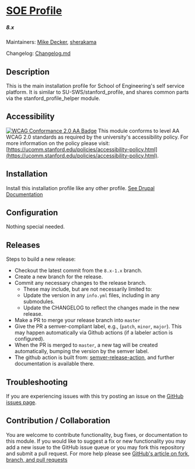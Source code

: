 # [SOE Profile](https://github.com/SU-SOE/soe_profile)
##### 8.x

Maintainers: [Mike Decker](https://github.com/pookmish), [sherakama](https://github.com/sherakama)

Changelog: [Changelog.md](CHANGELOG.md)

Description
---

This is the main installation profile for School of Engineering's self service platform. It is similar to SU-SWS/stanford_profile, and shares common parts via the stanford_profile_helper module.

Accessibility
---
[![WCAG Conformance 2.0 AA Badge](https://www.w3.org/WAI/wcag2AA-blue.png)](https://www.w3.org/TR/WCAG20/)
This module conforms to level AA WCAG 2.0 standards as required by the university's accessibility policy. For more information on the policy please visit: [https://ucomm.stanford.edu/policies/accessibility-policy.html](https://ucomm.stanford.edu/policies/accessibility-policy.html).

Installation
---

Install this installation profile like any other profile. [See Drupal Documentation](https://www.drupal.org/docs/7/install/using-an-installation-profile)

Configuration
---

Nothing special needed.

Releases
---

Steps to build a new release:
- Checkout the latest commit from the `8.x-1.x` branch.
- Create a new branch for the release.
- Commit any necessary changes to the release branch.
  -  These may include, but are not necessarily limited to:
    - Update the version in any `info.yml` files, including in any submodules.
    - Update the CHANGELOG to reflect the changes made in the new release.
- Make a PR to merge your release branch into `master`
- Give the PR a semver-compliant label, e.g., (`patch`, `minor`, `major`).  This may happen automatically via Github actions (if a labeler action is configured).
- When the PR is merged to `master`, a new tag will be created automatically, bumping the version by the semver label.
- The github action is built from: [semver-release-action](https://github.com/K-Phoen/semver-release-action), and further documentation is available there.


Troubleshooting
---

If you are experiencing issues with this try posting an issue on the [GitHub issues page](https://github.com/SU-SWS/stanford_profile/issues).

Contribution / Collaboration
---

You are welcome to contribute functionality, bug fixes, or documentation to this module. If you would like to suggest a fix or new functionality you may add a new issue to the GitHub issue queue or you may fork this repository and submit a pull request. For more help please see [GitHub's article on fork, branch, and pull requests](https://help.github.com/articles/using-pull-requests)

